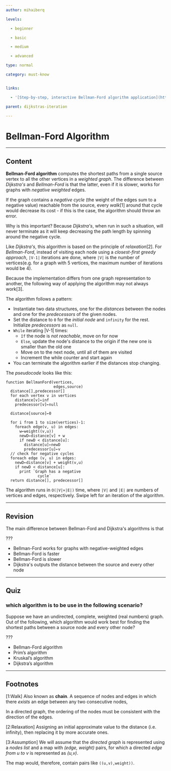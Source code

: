 ```yaml
---
author: mihaiberq

levels:

  - beginner

  - basic

  - medium

  - advanced

type: normal

category: must-know


links:

  - '[Step-by-step, interactive Bellman-Ford algorithm application](https://www-m9.ma.tum.de/graph-algorithms/spp-bellman-ford/index_en.html){website}'

parent: dijkstras-iteration

---
```


# Bellman-Ford Algorithm

---
## Content

**Bellman-Ford algorithm** computes the shortest paths from a single source vertex to all the other vertices in a *weighted graph*. The difference between *Dijkstra's* and *Bellman-Ford* is that the latter, even if it is slower, works for graphs with *negative weighted* edges.

If the graph contains a *negative cycle* (the weight of the edges sum to a negative value) reachable from the source, every *walk*[1] around that cycle would decrease its cost - if this is the case, the algorithm should throw an error.

Why is this important? Because *Dijkstra's*, when run in such a situation, will never terminate as it will keep decreasing the path length by spinning around the negative cycle.

Like *Dijkstra's*, this algorithm is based on the principle of *relaxation*[2]. For *Bellman-Ford*, instead of visiting each node using a *closest-first greedy approach*, `|V-1|` iterations are done, where `|V|` is the number of vertices(e.g. for a graph with 5 vertices, the maximum number of iterations would be 4).

Because the implementation differs from one graph representation to another, the following way of applying the algorithm may not always work[3].

The algorithm follows a pattern:
- Instantiate two data structures, one for the *distances* between the nodes and one for the *predecessors* of the given nodes.
- Set the distance to `0` for the *initial node* and `infinity` for the rest. Initialize *predecessors* as `null`.
- `While` iterating |V-1| times:
  - `If` the node is *not reachable*, move on for now
  - `Else`, update the node's distance to the origin if the new one is smaller than the old one
  - Move on to the next node, until all of them are visited
  - Increment the while counter and start again
- You can terminate the algorithm earlier if the distances stop changing.

The *pseudocode* looks like this:
```text
function BellmanFord(vertices,
                     edges,source)
  distance[],predecessor[]
  for each vertex v in vertices
    distance[v]←inf             
    predecessor[v]←null         

  distance[source]←0

  for i from 1 to size(vertices)-1:
    foreach edge(v, u) in edges:
      w←weight((v,u))
      newD←distance[v] + w
      if newD < distance[u]:
        distance[u]←newD
        predecessor[u]←v
  // check for negative cycles
  foreach edge (v, u) in edges:
    newD←distance[v] + weight(v,u)
    if newD < distance[u]:
      print `Graph has a negative
              cycle`
  return distance[], predecessor[]
```

The algorithm runs in `O(|V|×|E|)` time, where `|V|` and `|E|` are numbers of vertices and edges, respectively. Swipe left for an iteration of the algorithm.

---
## Revision

The main difference between Bellman-Ford and Dijkstra's algorithms is that

???


* Bellman-Ford works for graphs with negative-weighted edges
* Bellman-Ford is faster
* Bellman-Ford is slower
* Dijkstra's outputs the distance between the source and every other node

---
## Quiz
### which algorithm is to be use in the following scenario?

Suppose we have an undirected, complete, weighted (real numbers) graph.
Out of the following, which algorithm would work best for finding
the shortest paths between a source node and every other node?


 ???

* Bellman-Ford algorithm
* Prim’s algorithm
* Kruskal’s algorithm
* Dijkstra’s algorithm

---
## Footnotes
[1:Walk]
Also known as **chain**. A sequence of nodes and edges in which there *exists* an edge between any two consecutive nodes,

In a directed graph, the ordering of the nodes must be consistent with the direction of the edges.

[2:Relaxation]
Assigning an initial approximate value to the distance (i.e. infinity), then replacing it by more accurate ones.

[3:Assumption]
We will assume that the *directed graph* is represented using a *nodes list* and a map with *(edge, weight)* pairs, for which a directed *edge from u to v* is represented as *(u,v)*.

The map would, therefore, contain pairs like `((u,v),weight))`.
